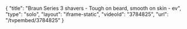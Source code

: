 {
    "title": "Braun Series 3 shavers - Tough on beard, smooth on skin - ev",
    "type": "solo",
    "layout": "iframe-static",
    "videoId": "3784825",
    "url": "\/tvpembed\/3784825"
}